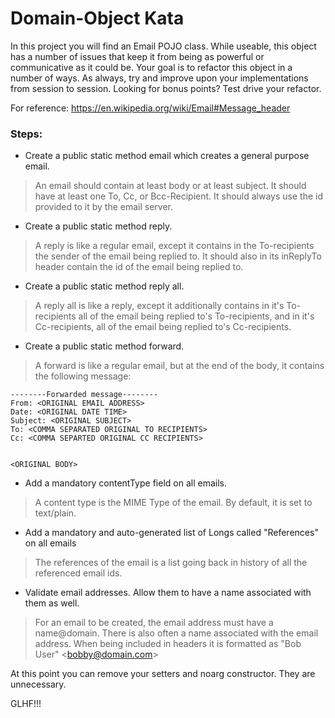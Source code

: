 # Domain-Object Kata

In this project you will find an Email POJO class. While useable, this object has a number of issues that keep it from being as powerful or communicative as it could be. Your goal is to refactor this object in a number of ways. As always, try and improve upon your implementations from session to session. Looking for bonus points? Test drive your refactor.

For reference: https://en.wikipedia.org/wiki/Email#Message_header

### Steps:

* Create a public static method email which creates a general purpose email.

> An email should contain at least body or at least subject. It should have at least one To, Cc, or Bcc-Recipient. It should always use the id provided to it by the email server.

* Create a public static method reply. 

> A reply is like a regular email, except it contains in the To-recipients the sender of the email being replied to. It should also in its inReplyTo header contain the id of the email being replied to.

* Create a public static method reply all.

> A reply all is like a reply, except it additionally contains in it's To-recipients all of the email being replied to's To-recipients, and in it's Cc-recipients, all of the email being replied to's Cc-recipients.
 
*  Create a public static method forward.

> A forward is like a regular email, but at the end of the body, it contains the following message:

```
--------Forwarded message--------
From: <ORIGINAL EMAIL ADDRESS>
Date: <ORIGINAL DATE TIME>
Subject: <ORIGINAL SUBJECT>
To: <COMMA SEPARATED ORIGINAL TO RECIPIENTS>
Cc: <COMMA SEPARTED ORIGINAL CC RECIPIENTS>


<ORIGINAL BODY>
```

* Add a mandatory contentType field on all emails.

> A content type is the MIME Type of the email. By default, it is set to text/plain.

* Add a mandatory and auto-generated list of Longs called "References" on all emails

> The references of the email is a list going back in history of all the referenced email ids.

* Validate email addresses. Allow them to have a name associated with them as well.

> For an email to be created, the email address must have a name@domain. There is also often a name associated with the email address. When being included in headers it is formatted as "Bob User" \<bobby@domain.com\>


At this point you can remove your setters and noarg constructor. They are unnecessary.

GLHF!!!
